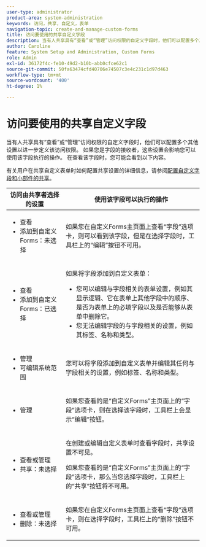 ```yaml
---
user-type: administrator
product-area: system-administration
keywords: 访问，共享，自定义，表单
navigation-topic: create-and-manage-custom-forms
title: 访问要使用的共享自定义字段
description: 当有人共享具有“查看”或“管理”访问权限的自定义字段时，他们可以配置多个其他设置以进一步定义该访问权限。 如果您是字段的接收者，这些设置会影响您可以使用该字段执行的操作。 在查看该字段时，您可能会看到以下内容。
author: Caroline
feature: System Setup and Administration, Custom Forms
role: Admin
exl-id: 36172f4c-fe10-49d2-b10b-abb0cfce62c1
source-git-commit: 50fa63474cfd40706e74507c3e4c231c1d97d463
workflow-type: tm+mt
source-wordcount: '400'
ht-degree: 1%

---
```


# 访问要使用的共享自定义字段

当有人共享具有“查看”或“管理”访问权限的自定义字段时，他们可以配置多个其他设置以进一步定义该访问权限。 如果您是字段的接收者，这些设置会影响您可以使用该字段执行的操作。 在查看该字段时，您可能会看到以下内容。

有关用户在共享自定义表单时如何配置共享设置的详细信息，请参阅[配置自定义字段和小部件的共享](../../../administration-and-setup/customize-workfront/create-manage-custom-forms/configure-sharing-for-a-custom-field.md)。

<table style="table-layout:auto"> 
 <col> 
 <col> 
 <thead> 
  <tr> 
   <th>访问由共享者选择的设置</th> 
   <th>使用该字段可以执行的操作</th> 
  </tr> 
 </thead> 
 <tbody> 
  <tr> 
   <td> 
    <ul> 
     <li>查看</li> 
     <li>添加到自定义Forms：未选择</li> 
    </ul> </td> 
   <td> <p>如果您在自定义Forms主页面上查看“字段”选项卡，则可以看到该字段，但是在选择字段时，工具栏上的“编辑”按钮不可用。</p> </td> 
  </tr> 
  <tr> 
   <td> 
    <ul> 
     <li>查看</li> 
     <li>添加到自定义Forms：已选择</li> 
    </ul> </td> 
   <td> <p>如果将字段添加到自定义表单：</p> 
    <ul> 
     <li>您可以编辑与字段相关的表单设置，例如其显示逻辑、它在表单上其他字段中的顺序、是否为表单上的必填字段以及是否能够从表单中删除它。</li> 
     <li>您无法编辑字段的与字段相关的设置，例如其标签、名称和类型。</li> 
    </ul> </td> 
  </tr> 
  <tr> 
   <td> 
    <ul> 
     <li>管理</li> 
     <li>可编辑系统范围</li> 
    </ul> </td> 
   <td>您可以将字段添加到自定义表单并编辑其任何与字段相关的设置，例如标签、名称和类型。</td> 
  </tr> 
  <tr> 
   <td> 
    <ul> 
     <li>管理</li> 
    </ul> </td> 
   <td> <p>如果您查看的是“自定义Forms”主页面上的“字段”选项卡，则在选择该字段时，工具栏上会显示“编辑”按钮。</p> </td> 
  </tr> 
  <tr> 
   <td> 
    <ul> 
     <li>查看或管理</li> 
     <li>共享：未选择</li> 
    </ul> </td> 
   <td> <p>在创建或编辑自定义表单时查看字段时，共享设置不可见。</p> <p>如果您查看的是“自定义Forms”主页面上的“字段”选项卡，那么当您选择字段时，工具栏上的“共享”按钮将不可用。</p> </td> 
  </tr> 
  <tr> 
   <td> 
    <ul> 
     <li>查看或管理</li> 
     <li>删除：未选择</li> 
    </ul> </td> 
   <td> <p>如果您在自定义Forms主页面上查看“字段”选项卡，则在选择字段时，工具栏上的“删除”按钮不可用。</p> </td> 
  </tr> 
 </tbody> 
</table>
